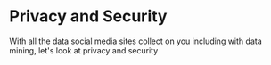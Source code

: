 # Privacy and Security

With all the data social media sites collect on you including with data mining, let's look at privacy and security

```{tableofcontents}
```
